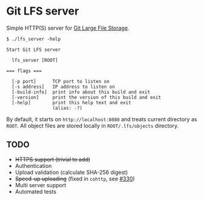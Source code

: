 
# Git LFS server

Simple HTTP(S) server for [Git Large File Storage](https://git-lfs.github.com).

```
$ ./lfs_server -help

Start Git LFS server

  lfs_server [ROOT]

=== flags ===

  [-p port]      TCP port to listen on
  [-s address]   IP address to listen on
  [-build-info]  print info about this build and exit
  [-version]     print the version of this build and exit
  [-help]        print this help text and exit
                 (alias: -?)
```
By default, it starts on `http://localhost:8080` and treats current directory as `ROOT`. All object files are stored locally in `ROOT/.lfs/objects` directory.

## TODO
* ~~HTTPS support (trivial to add)~~
* Authentication
* Upload validation (calculate SHA-256 digest)
* ~~Speed-up uploading~~ (fixed in `cohttp`, see [#330](https://github.com/mirage/ocaml-cohttp/pull/330))
* Multi server support
* Automated tests
